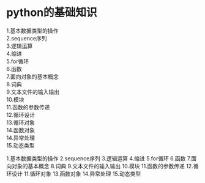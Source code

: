 # python的基础知识
1.基本数据类型的操作  
2.sequence序列  
3.逻辑运算  
4.缩进  
5.for循环  
6.函数  
7.面向对象的基本概念  
8.词典  
9.文本文件的输入输出  
10.模块  
11.函数的参数传递  
12.循环设计  
13.循环对象  
14.函数对象  
14.异常处理  
15.动态类型


1.基本数据类型的操作
2.sequence序列
3.逻辑运算
4.缩进
5.for循环
6.函数
7.面向对象的基本概念
8.词典
9.文本文件的输入输出
10.模块
11.函数的参数传递
12.循环设计
11.循环对象
13.函数对象
14.异常处理
15.动态类型
